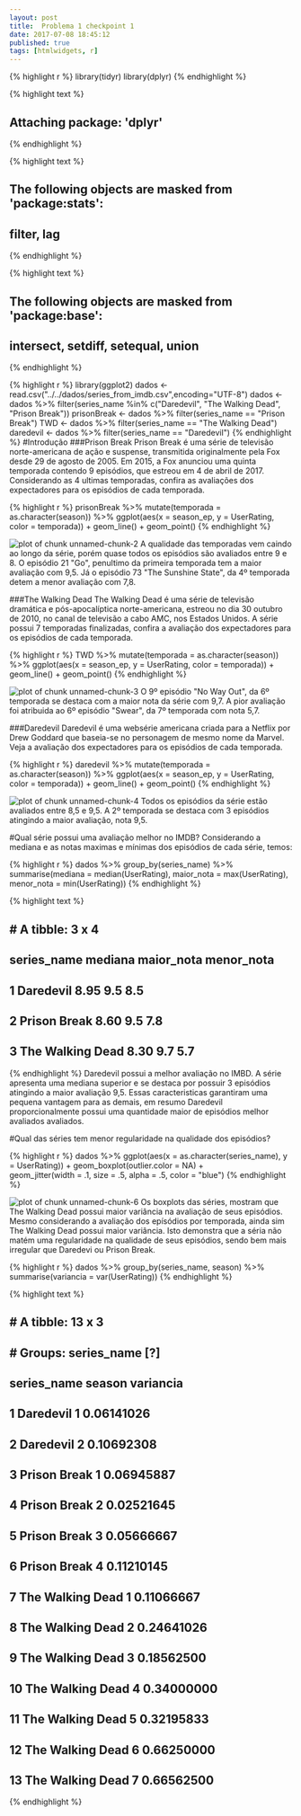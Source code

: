 ```yaml
---
layout: post
title:  Problema 1 checkpoint 1
date: 2017-07-08 18:45:12
published: true
tags: [htmlwidgets, r]
---
```


{% highlight r %}
library(tidyr)
library(dplyr)
{% endhighlight %}



{% highlight text %}
## 
## Attaching package: 'dplyr'
{% endhighlight %}



{% highlight text %}
## The following objects are masked from 'package:stats':
## 
##     filter, lag
{% endhighlight %}



{% highlight text %}
## The following objects are masked from 'package:base':
## 
##     intersect, setdiff, setequal, union
{% endhighlight %}



{% highlight r %}
library(ggplot2)
dados <- read.csv("../../dados/series_from_imdb.csv",encoding="UTF-8")
dados <- dados %>% filter(series_name %in% c("Daredevil", "The Walking Dead", "Prison Break"))
prisonBreak <- dados %>% filter(series_name == "Prison Break")
TWD <- dados %>% filter(series_name == "The Walking Dead")
daredevil <- dados %>% filter(series_name == "Daredevil")
{% endhighlight %}
#Introdução
###Prison Break
Prison Break é uma série de televisão norte-americana de ação e suspense, transmitida originalmente pela Fox desde 29 de agosto de 2005. Em 2015, a Fox anunciou uma quinta temporada contendo 9 episódios, que estreou em 4 de abril de 2017. 
Considerando as 4 ultimas temporadas, confira as avaliações dos expectadores para os episódios de cada temporada. 

{% highlight r %}
prisonBreak %>% 
  mutate(temporada = as.character(season)) %>% 
  ggplot(aes(x = season_ep, y = UserRating, color = temporada)) + 
  geom_line() + 
  geom_point()
{% endhighlight %}

![plot of chunk unnamed-chunk-2](/portifolioAnaliseDeDadosfigure/source/posts/2017-05-22-problema1-checkpoint1/unnamed-chunk-2-1.png)
A qualidade das temporadas vem caindo ao longo da série, porém quase todos os episódios são avaliados entre 9 e 8. O episódio 21 "Go", penultimo da primeira temporada tem a maior avaliação com 9,5. Já o episódio 73 "The Sunshine State", da 4º temporada detem a menor avaliação com 7,8.  

###The Walking Dead
The Walking Dead é uma série de televisão dramática e pós-apocalíptica norte-americana, estreou no dia 30 outubro de 2010, no canal de televisão a cabo AMC, nos Estados Unidos. A série possui 7 temporadas finalizadas, confira a avaliação dos expectadores para os episódios de cada temporada. 

{% highlight r %}
TWD %>% 
  mutate(temporada = as.character(season)) %>% 
  ggplot(aes(x = season_ep, y = UserRating, color = temporada)) + 
  geom_line() + 
  geom_point()
{% endhighlight %}

![plot of chunk unnamed-chunk-3](/portifolioAnaliseDeDadosfigure/source/posts/2017-05-22-problema1-checkpoint1/unnamed-chunk-3-1.png)
O 9º episódio "No Way Out", da 6º temporada se destaca com a maior nota da série com 9,7. A pior avaliação foi atribuida ao 6º episódio "Swear", da 7º temporada com nota 5,7. 

###Daredevil
Daredevil é uma websérie americana criada para a Netflix por Drew Goddard que baseia-se no personagem de mesmo nome da Marvel. Veja a avaliação dos expectadores para os episódios de cada temporada. 

{% highlight r %}
daredevil %>% 
  mutate(temporada = as.character(season)) %>% 
  ggplot(aes(x = season_ep, y = UserRating, color = temporada)) + 
  geom_line() + 
  geom_point()
{% endhighlight %}

![plot of chunk unnamed-chunk-4](/portifolioAnaliseDeDadosfigure/source/posts/2017-05-22-problema1-checkpoint1/unnamed-chunk-4-1.png)
Todos os episódios da série estão avaliados entre 8,5 e 9,5. A 2º temporada se destaca com 3 episódios atingindo a maior avaliação, nota 9,5.

#Qual série possui uma avaliação melhor no IMDB?
Considerando a mediana e as notas maximas e mínimas dos episódios de cada série, temos:

{% highlight r %}
dados %>% 
    group_by(series_name) %>% 
    summarise(mediana = median(UserRating),
              maior_nota = max(UserRating),
              menor_nota = min(UserRating))
{% endhighlight %}



{% highlight text %}
## # A tibble: 3 x 4
##        series_name mediana maior_nota menor_nota
##             <fctr>   <dbl>      <dbl>      <dbl>
## 1        Daredevil    8.95        9.5        8.5
## 2     Prison Break    8.60        9.5        7.8
## 3 The Walking Dead    8.30        9.7        5.7
{% endhighlight %}
Daredevil possui a melhor avaliação no IMBD. A série apresenta uma mediana superior e se destaca por possuir 3 episódios atingindo a maior avaliação 9,5. Essas caracteristicas garantiram uma pequena vantagem para as demais, em resumo Daredevil proporcionalmente possui uma quantidade maior de episódios melhor avaliados avaliados.

#Qual das séries tem menor regularidade na qualidade dos episódios?

{% highlight r %}
dados %>% 
    ggplot(aes(x = as.character(series_name), y = UserRating)) + 
    geom_boxplot(outlier.color = NA) +   
    geom_jitter(width = .1, size = .5, alpha = .5, color = "blue")
{% endhighlight %}

![plot of chunk unnamed-chunk-6](/portifolioAnaliseDeDadosfigure/source/posts/2017-05-22-problema1-checkpoint1/unnamed-chunk-6-1.png)
Os boxplots das séries, mostram que The Walking Dead possui maior variância na avaliação de seus episódios. Mesmo considerando a avaliação dos epísódios por temporada, ainda sim The Walking Dead possui maior variância. Isto demonstra que a séria não matém uma regularidade na qualidade de seus episódios, sendo bem mais irregular que Daredevi ou Prison Break. 

{% highlight r %}
dados %>% 
    group_by(series_name, season) %>% 
    summarise(variancia = var(UserRating))
{% endhighlight %}



{% highlight text %}
## # A tibble: 13 x 3
## # Groups:   series_name [?]
##         series_name season  variancia
##              <fctr>  <int>      <dbl>
##  1        Daredevil      1 0.06141026
##  2        Daredevil      2 0.10692308
##  3     Prison Break      1 0.06945887
##  4     Prison Break      2 0.02521645
##  5     Prison Break      3 0.05666667
##  6     Prison Break      4 0.11210145
##  7 The Walking Dead      1 0.11066667
##  8 The Walking Dead      2 0.24641026
##  9 The Walking Dead      3 0.18562500
## 10 The Walking Dead      4 0.34000000
## 11 The Walking Dead      5 0.32195833
## 12 The Walking Dead      6 0.66250000
## 13 The Walking Dead      7 0.66562500
{% endhighlight %}
